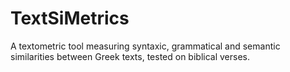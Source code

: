 # TextSiMetrics
A textometric tool measuring syntaxic, grammatical and semantic similarities between Greek texts, tested on biblical verses.
